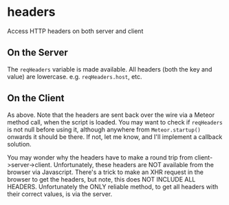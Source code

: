 # headers

Access HTTP headers on both server and client

## On the Server

The `reqHeaders` variable is made available.  All headers (both the key and
value) are lowercase.  e.g. `reqHeaders.host`, etc.

## On the Client

As above.  Note that the headers are sent back over the wire via a Meteor
method call, when the script is loaded.  You may want to check if `reqHeaders`
is not null before using it, although anywhere from `Meteor.startup()` onwards
it should be there.  If not, let me know, and I'll implement a callback
solution.

You may wonder why the headers have to make a round trip from
client->server->client.  Unfortunately, these headers are NOT available from
the browser via Javascript.  There's a trick to make an XHR request in the
browser to get the headers, but note, this does NOT INCLUDE ALL HEADERS.
Unfortunately the ONLY reliable method, to get all headers with their correct
values, is via the server.
